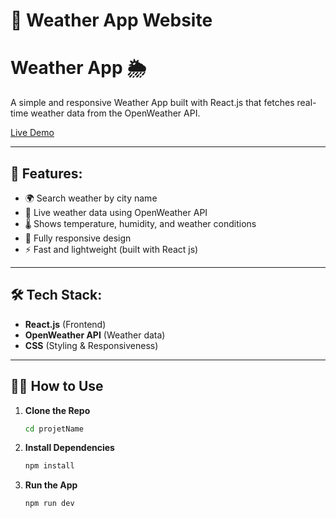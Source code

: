 # 📰 Weather App Website 
# Weather App 🌦️

A simple and responsive Weather App built with React.js that fetches real-time weather data from the OpenWeather API.

[Live Demo](https://weather-app-five-sepia-87.vercel.app/)

---
## 🚀 Features:
-  🌍 Search weather by city name
-  📡 Live weather data using OpenWeather API
-  🌡️ Shows temperature, humidity, and weather conditions
-  📱 Fully responsive design
-  ⚡ Fast and lightweight (built with React js)
  
 ---
 
## 🛠️ Tech Stack:
- **React.js** (Frontend)
- **OpenWeather API** (Weather data)  
- **CSS** (Styling & Responsiveness)

---

## 🧑‍💻 How to Use  

1. **Clone the Repo**
   ```bash
   cd projetName
   
2. **Install Dependencies**
   ```bash
   npm install

3. **Run the App**
   ```bash
   npm run dev
